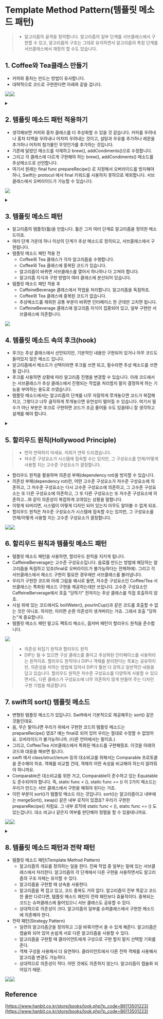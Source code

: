 
# Template Method Pattern(템플릿 메소드 패턴)
> - 알고리즘의 골격을 정의합니다. 알고리즘의 일부 단계를 서브클래스에서 구현할 수 있고, 알고리즘의 구조는 그대로 유지하면서 알고리즘의 특정 단계를 서브클래스에서 재정의 할 수도 있습니다.

## 1. Coffee와 Tea클래스 만들기
- 커피와 홍차는 만드는 방법이 유사합니다. 
- 대략적으로 코드로 구현한다면 아래와 같을 겁니다. 

![](https://velog.velcdn.com/images/dev_kickbell/post/851f44f3-135d-4302-9633-603420e447bc/image.png)![](https://velog.velcdn.com/images/dev_kickbell/post/baa7da67-f8f4-4ada-831a-ae427275d52a/image.png)

<details>
  <summary><a href="https://github.com/kickbell/pb"></a></summary>
  <p>

```swift
//카페인 음료
protocol CaffeineBeverage {
    func prepareRecipe()
    func boilWater()
    func pourInCup()
}
    
class Coffee: CaffeineBeverage {
    func prepareRecipe() {
        boilWater()
        brewCoffeeGrinds()
        pourInCup()
        addSugarAndMilk()
    }
    
    func boilWater() {
        print("물 끓이는 중")
    }
    
    func brewCoffeeGrinds() {
        print("필터로 커피를 우려내는 중")
    }
    
    func pourInCup() {
        print("컵에 따르는 중")
    }
    
    func addSugarAndMilk() {
        print("설탕과 우유를 추가하는 중")
    }
}
    
class Tea: CaffeineBeverage {
    func prepareRecipe() {
        boilWater()
        steepTeaBag()
        addLemon()
        pourInCup()
    }
    
    func boilWater() {
        print("물 끓이는 중")
    }
    
    func steepTeaBag() {
        print("찻잎을 우려내는 중")
    }
    
    func addLemon() {
        print("레몬을 추가하는 중")
    }
    
    func pourInCup() {
        print("컵에 따르는 중")
    }
}
    
let coffee = Coffee()
let tea = Tea()

print("--- 커피 ----")
coffee.prepareRecipe()
print("\n")
print("--- 홍차 ----")
tea.prepareRecipe()
/*
 --- 커피 ----
 물 끓이는 중
 필터로 커피를 우려내는 중
 컵에 따르는 중
 설탕과 우유를 추가하는 중


 --- 홍차 ----
 물 끓이는 중
 찻잎을 우려내는 중
 레몬을 추가하는 중
 컵에 따르는 중
 */
```
  </p>
</details>


## 2. 템플릿 메소드 패턴 적용하기 
- 생각해보면 커피와 홍차 클래스를 더 추상화할 수 있을 것 같습니다. 커피를 우려내나 홍차 티백을 우려내나 어차피 우려내는 것이고, 설탕과 우유를 추가하나 레몬을 추가하나 어차피 첨가물인 무엇인가를 추가하는 것입니다. 
- 기존에 달랐던 메소드를 삭제하고 brew(), addCondiments()으로 수정합니다. 
- 그리고 각 클래스에 다르게 구현해야 하는 brew(), addCondiments() 메소드를 추상메소드로 선언합니다. 
- 여기서 원래는 final func prepareRecipe() 로 지정해서 오버라이드를 방지해야 하나, Swift는 protocol 에서 final 키워드를 사용하지 못하므로 제외합니다. 서브클래스에서 오버라이드가 가능할 수 있습니다. 

![](https://velog.velcdn.com/images/dev_kickbell/post/f0d01cf4-9dba-4791-8160-c1933158a2bc/image.png)


<details>
  <summary><a href="https://github.com/kickbell/pb"></a></summary>
  <p>

```swift
//카페인 음료
protocol CaffeineBeverage {
    //다른 언어 였다면 prepareRecipe 앞에 final 키워드를 넣어서 오버라이드를
    //방지했을 것이나 swift는 사용할 수 없다.
    func prepareRecipe()
    
    func boilWater()
    func pourInCup()
    
    //추상메소드
    func brew()
    func addCondiments() //첨가물 
}

extension CaffeineBeverage {
    func prepareRecipe() {
        boilWater()
        brew()
        addCondiments()
        pourInCup()
    }
    
    func boilWater() {
        print("물 끓이는 중")
    }
    
    func pourInCup() {
        print("컵에 따르는 중")
    }
}
```
```swift
class Coffee: CaffeineBeverage {
    func brew() {
        print("커피를 우려내는 중")
    }
    
    func addCondiments() {
        print("우유와 설탕을 추가하는 중")
    }
}
    
class Tea: CaffeineBeverage {
    func brew() {
        print("찻잎을 우려내는 중")
    }
    
    func addCondiments() {
        print("레몬을 추가하는 중")
    }
}

let coffee = Coffee()
let tea = Tea()

print("--- 커피 ----")
coffee.prepareRecipe()
print("\n")
print("--- 홍차 ----")
tea.prepareRecipe()
/*
 --- 커피 ----
 물 끓이는 중
 필터로 커피를 우려내는 중
 컵에 따르는 중
 설탕과 우유를 추가하는 중


 --- 홍차 ----
 물 끓이는 중
 찻잎을 우려내는 중
 레몬을 추가하는 중
 컵에 따르는 중
 */
```
  </p>
</details>


## 3. 템플릿 메소드 패턴 

- 알고리즘의 템플릿(틀)을 만듭니다. 틀은 그저 여러 단계로 알고리즘을 정의한 메소드이죠. 
- 여러 단계 가운데 하나 이상의 단계가 추상 메소드로 정의되고, 서브클래스에서 구현됩니다. 
- 템플릿 메소드 패턴 적용 전 
    - Coffee와 Tea 클래스가 각자 알고리즘을 수행합니다.
    - Coffee와 Tea 클래스에 중복된 코드가 있습니다.
    - 알고리즘이 바뀌면 서브클래스를 열어서 하나하나 다 고쳐야 합니다.
    - 알고리즘 지식과 구현 방법이 여러 클래스에 분산되어 있습니다.
- 템플릿 메소드 패턴 적용 후 
    - CaffeineBeverage 클래스에서 작업을 처리합니다. 알고리즘을 독점하죠. 
    - Coffee와 Tea 클래스에 중복된 코드가 없습니다.
    - 추상메소드를 제외한 공통 부분이 바뀌면 인터페이스 한 군데만 고치면 됩니다. 
    - CaffeineBeverage 클래스에 알고리즘 지식이 집중되어 있고, 일부 구현만 서브클래스에 의존합니다. 
    
![](https://velog.velcdn.com/images/dev_kickbell/post/e5ae35cf-9c8a-4af1-b49c-6221d9c4d92b/image.png)

## 4. 템플릿 메소드 속의 후크(hook)
- 후크는 추상 클래스에서 선언되지만, 기본적인 내용만 구현되어 있거나 아무 코드도 들어있지 않은 메소드 입니다. 
- 알고리즘에서 메소드가 선택이라면 후크를 쓰면 되고, 필수라면 추상 메소드를 쓰면 될 겁니다.
- 후크를 사용하면 상황에 따라 알고리즘 진행을 변경할 수 있습니다. 아래 코드에서는 서브클래스가 추상 클래스에서 진행되는 작업을 처리할지 말지 결정하게 하는 기능을 부여하는 용도로 쓰였습니다. 
- 템플릿 메소드에서는 알고리즘의 단계를 너무 자잘하게 쪼개놓으면 코드가 복잡해지고, 그렇다고 너무 큼직하게 쪼개놓으면 유연성이 떨어질 수 있습니다. 여기서 필수가 아닌 부분은 후크로 구현하면 코드가 조금 줄어들 수도 있을테니 잘 생각하고 설계를 해야 합니다.


<details>
  <summary><a href="https://github.com/kickbell/pb"></a></summary>
  <p>

```swift
//카페인 음료
protocol CaffeineBeverage {
    //다른 언어 였다면 prepareRecipe 앞에 final 키워드를 넣어서 오버라이드를
    //방지했을 것이나 swift는 사용할 수 없다.
    func prepareRecipe()
    
    func boilWater()
    func pourInCup()
    
    //hook 메소드
    func customerWantsCondiments() -> Bool
    
    //추상메소드
    func brew()
    func addCondiments()
}

extension CaffeineBeverage {
    func prepareRecipe() {
        boilWater()
        brew()
        pourInCup()
        if customerWantsCondiments() {
            addCondiments()
        }
    }
    
    func boilWater() {
        print("물 끓이는 중")
    }
    
    func pourInCup() {
        print("컵에 따르는 중")
    }
    
    func customerWantsCondiments() -> Bool {
        return false
    }
}
```
```swift
class Coffee: CaffeineBeverage {
    func brew() {
        print("커피를 우려내는 중")
    }
    
    func addCondiments() {
        print("우유와 설탕을 추가하는 중")
    }
    
    func customerWantsCondiments() -> Bool {
        let result = getUserInput()
        if result == "y" {
            return true
        }
        return false
    }
    
    func getUserInput() -> String {
        print("커피에 우유와 설탕을 넣을까요? (y/n)")
        return readLine() ?? ""
    }
}
    
let coffee = Coffee()
let tea = Tea()

print("--- 커피 ----")
coffee.prepareRecipe()
/*
 --- 커피 ----
 물 끓이는 중
 커피를 우려내는 중
 컵에 따르는 중
 커피에 우유와 설탕을 넣을까요? (y/n)
 y
 우유와 설탕을 추가하는 중
 
 --- 커피 ----
 물 끓이는 중
 커피를 우려내는 중
 컵에 따르는 중
 커피에 우유와 설탕을 넣을까요? (y/n)
 n
 Program ended with exit code: 0
 */
```
  </p>
</details>


## 5. 할리우드 원칙(Hollywood Principle) 
> - 먼저 연락하지 마세요. 저희가 연락 드리겠습니다. 
> - 저수준 구성요소가 시스템에 접속할 수는 있지만, 그 구성요소를 언제/어떻게 사용할 지는 고수준 구성요소가 결정합니다. 

- 할리우드 원칙을 활용하며 의존성 부패(dependency rot)을 방지할 수 있습니다. 
- 의존성 부패(dependency rot)란, 어떤 고수준 구성요소가 저수준 구성요소에 의존하고, 그 저수준 구성요소는 다시 고수준 구성요소에 의존하고, 그 고수준 구성요소는 또 다른 구성요소에 의존하고, 그 또 다른 구성요소는 또 저수준 구성요소에 의존하고...와 같이 의존성이 복잡하게 꼬여있는 상황을 말합니다. 
- 이렇게 되버리면, 시스템이 어떻게 디자인 되어 있는지 아무도 알아볼 수 없게 되죠. 
- 할리우드 원칙은 저수준 구성요소가 시스템에 접속할 수는 있지만, 그 구성요소를 언제/어떻게 사용할 지는 고수준 구성요소가 결정합니다. 

![](https://velog.velcdn.com/images/dev_kickbell/post/fe949b43-cf4c-4df7-ab09-b9e9ae578d1f/image.png)![](https://velog.velcdn.com/images/dev_kickbell/post/0a400987-788c-4d7d-896a-284c9ee2abdb/image.png)

## 6. 할리우드 원칙과 템플릿 메소드 패턴 
- 템플릿 메소드 패턴을 사용하면, 할리우드 원칙을 지키게 됩니다. 
- CaffeineBerverage는 고수준 구성요소입니다. 음료를 만드는 방법에 해당하는 알고리즘을 독점하고 있죠(final로 오버라이드가 불가능하다는 전제하에). 그리고 각 서브클래스에서 메소드 구현이 필요한 경우에만 서브클래스를 불러냅니다. 
- 우리가 구현한 코드와 아래 그림을 예시로 들면, 저수준 구성요소인 Coffee/Tea 서브클래스는 특화된 메소드 구현을 제공하는데만 쓰입니다. 고수준 구성요소인 CaffeineBerverage에서 호출 "당하기" 전까지는 추상 클래스를 직접 호출하지 않죠. 
- 사실 위에 있는 코드에서도 boilWater(), pourInCup()과 같은 코드를 호출할 수 없는 것은 아니죠. 하지만, 이러면 순환 의존성이 생겨버리는 거죠. 그래서 호출 "당하는"게 중요합니다.
- 템플릿 메소드 패턴 말고도 팩토리 메소드, 옵저버 패턴이 할리우드 원칙을 준수합니다.


![](https://velog.velcdn.com/images/dev_kickbell/post/ee7b62be-3811-4799-b85a-49b8f8e7122e/image.png)

> - 의존성 뒤집기 원칙과 할리우드 원칙 						
> - DIP는 될 수 있으면 구상 클래스를 줄이고 추상화된 인터페이스를 사용하라는 원칙이죠. 할리우드 원칙이나 DIP나 객체를 분리한다는 목표는 공유하지만, 의존성을 피하는 방법에 있어서 DIP가 훨씬 더 강하고 일반적인 내용을 담고 있습니다. 할리우드 원칙은 저수준 구성요소를 다양하게 사용할 수 있으면서도, 다른 클래스가 구성요소에 너무 의존하지 않게 만들어 주는 디자인 구현 기법을 제공합니다. 

## 7. swift의 sort() 템플릿 메소드 
- 변형된 템플릿 메소드가 있답니다. Swift에서 기본적으로 제공해주는 sort() 같은 것들인데요. 
- 음, 무슨 말이냐면 우리가 위에서 구현한 코드의 템플릿 메소드는 prepareRecipe() 였죠? 얘는 final로 되어 있어 우리는 절대로 수정할 수 없었어요. 오버라이드가 불가능하니까. (다른 언어에서는 말이죠.)
- 그리고, Coffee/Tea 서브클래스에서 특화된 메소드를 구현해줬죠. 이것을 아래의 코드와 대응을 해보면 됩니다. 
- swift 에서 class/struct/enum 등의 대소비교를 위해서는 Comparable 프로토콜을 준수해야 하죠. 객체를 비교할 건데, 객체의 어떤 속성을 비교해야 하는지 알려줘야 하니까요. 
- Comparable은 대소비교를 위한 거고, Comparable이 준수하고 있는 Equatable도 준수되어야 합니다. 즉, static func < (), static func == () 이 2가지 메소드는 우리가 만드는 서브 클래스에서 구현을 해줘야 된다는 거죠. 
- 이런 부분이 sort()가 템플릿 메소드 라는 것입니다. sort()는 알고리즘이고 내부에는 mergeSort(), swap() 같은 내부 로직이 있겠죠? 우리가 구현한 prepareRecipe() 처럼요. 그 내부 로직에 static func < (), static func == () 도 있는겁니다. 대소 비교나 같은지 여부를 판단해야 정렬을 할 수 있을테니까요. 


![](https://velog.velcdn.com/images/dev_kickbell/post/a1242bd4-8ebd-4191-aee8-71f1cbd5a0d5/image.png)![](https://velog.velcdn.com/images/dev_kickbell/post/b1e1602b-5050-473f-8b1f-d787b4a4802f/image.png)


<details>
  <summary><a href="https://github.com/kickbell/pb"></a></summary>
  <p>

```swift
class Duck: Comparable {
    static func < (lhs: Duck, rhs: Duck) -> Bool {
        return lhs.weight < rhs.weight
    }
    
    static func == (lhs: Duck, rhs: Duck) -> Bool {
        return lhs.weight == lhs.weight
    }
    
    let name: String
    let weight: Int
    
    init(name: String, weight: Int) {
        self.name = name
        self.weight = weight
    }
    
    func toString() -> String {
        return "\(name) 체중: \(weight)"
    }
}
    
var ducks = [
    Duck(name: "A", weight: 8),
    Duck(name: "E", weight: 2),
    Duck(name: "C", weight: 7),
    Duck(name: "D", weight: 5),
    Duck(name: "B", weight: 10)
]

print("\n정렬 전:")
ducks.forEach { print($0.toString()) }

ducks.sort()

print("\n정렬 후:")
ducks.forEach { print($0.toString()) }

/*
 정렬 전:
 A 체중: 8
 E 체중: 2
 C 체중: 7
 D 체중: 5
 B 체중: 10
 정렬 후:
 E 체중: 2
 D 체중: 5
 C 체중: 7
 A 체중: 8
 B 체중: 10
 */
```
  </p>
</details>
    
    

## 8. 템플릿 메소드 패턴과 전략 패턴 
    
- 템플릿 메소드 패턴(Template Method Pattern)
    - 알고리즘의 개요를 정의하는 일을 한다. 진짜 작업 중 일부는 밑에 있는 서브클래스에서 처리한다. 알고리즘의 각 단계에서 다른 구현을 사용하면서도 알고리즘의 구조 자체는 유지할 수 있다.  
    - 알고리즘을 구현할 때 상속을 사용한다.
    - 알고리즘을 꽉 잡고 있고, 코드 중복도 거의 없다. 알고리즘이 전부 똑같고 코드 한 줄만 다르다면, 템플릿 메소드 패턴이 전략 패턴보다 효율적이다. 중복되는 코드는 슈퍼클래스에 들어있으니 서브 클래스도 공유할 수 있다. 
    - 상대적으로 의존성이 크다. 알고리즘의 일부를 슈퍼클래스에서 구현한 메소드에 의존해야 한다.
- 전략 패턴(Strategy Pattern)
    - 일련의 알고리즘군을 정의하고 그걸 바꿔가면서 쓸 수 있게 해준다. 알고리즘은 캡슐화 되어 있어 손쉽게 서로 다른 알고리즘을 사용할 수 있다. 
    - 알고리즘을 구현할 때 클라이언트에게 구성으로 구현 할지 말지 선택할 기회를 준다.
    - 객체 구성을 사용해서 더 유연하다. 클라이언트에서 다른 전략 객체를 사용해서 알고리즘 변경도 가능하다. 
    - 상대적으로 의존성이 적다. 어떤 것에도 의존하지 않는다. 알고리즘이 캡슐화 되어있기 때문. 
    
![](https://velog.velcdn.com/images/dev_kickbell/post/e3129f0a-dcbd-4bce-aa53-a3530e769179/image.png)![](https://velog.velcdn.com/images/dev_kickbell/post/3b2a737b-9dd3-418a-99c1-e76c76193407/image.png)



## Reference 
[https://www.hanbit.co.kr/store/books/look.php?p_code=B6113501223](https://www.hanbit.co.kr/store/books/look.php?p_code=B6113501223)


 
